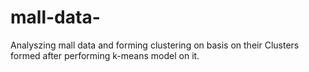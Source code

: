 # mall-data-
Analyszing mall data and forming clustering on basis on their Clusters formed after performing k-means model on it.
